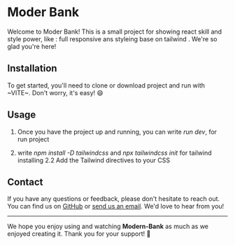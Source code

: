 # Moder Bank

Welcome to Moder Bank! This is a small project for showing react skill and style power, like :
full responsive ans styleing base on tailwind . We're so glad you're here!

## Installation

To get started, you'll need to clone or download project and run with ~VITE~. Don't worry, it's easy! 😄

## Usage

1. Once you have the project up and running, you can write *run dev*, for run project

2. write *npm install -D tailwindcss* and *npx tailwindcss init* for tailwind installing
    2.2 Add the Tailwind directives to your CSS


## Contact

If you have any questions or feedback, please don't hesitate to reach out. You can find us on [GitHub](https://github.com/Mahdi-heydari) or [send us an email](mahdi.funlife@gmail.com). We'd love to hear from you!

---

We hope you enjoy using and watching **Modern-Bank** as much as we enjoyed creating it. Thank you for your support! 🌱